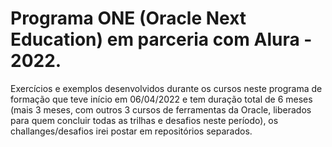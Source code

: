 # Programa ONE (Oracle Next Education) em parceria com Alura - 2022.

Exercícios e exemplos desenvolvidos durante os cursos neste programa de formação que teve início em 06/04/2022 e tem duração total de 6 meses (mais 3 meses, com outros 3 cursos de ferramentas da Oracle, liberados para quem concluir todas as trilhas e desafios neste período), os challanges/desafios irei postar em repositórios separados.
